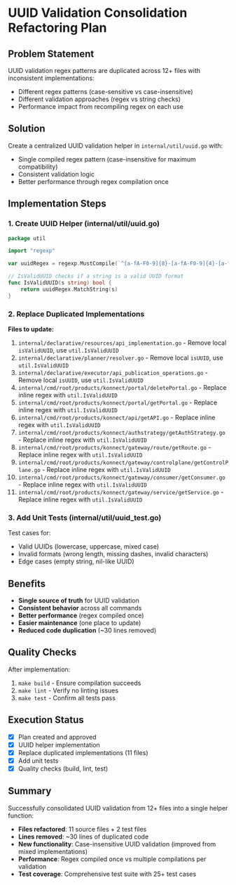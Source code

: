 # UUID Validation Consolidation Refactoring Plan

## Problem Statement
UUID validation regex patterns are duplicated across 12+ files with inconsistent implementations:
- Different regex patterns (case-sensitive vs case-insensitive)
- Different validation approaches (regex vs string checks)
- Performance impact from recompiling regex on each use

## Solution
Create a centralized UUID validation helper in `internal/util/uuid.go` with:
- Single compiled regex pattern (case-insensitive for maximum compatibility)
- Consistent validation logic
- Better performance through regex compilation once

## Implementation Steps

### 1. Create UUID Helper (internal/util/uuid.go)
```go
package util

import "regexp"

var uuidRegex = regexp.MustCompile(`^[a-fA-F0-9]{8}-[a-fA-F0-9]{4}-[a-fA-F0-9]{4}-[a-fA-F0-9]{4}-[a-fA-F0-9]{12}$`)

// IsValidUUID checks if a string is a valid UUID format
func IsValidUUID(s string) bool {
    return uuidRegex.MatchString(s)
}
```

### 2. Replace Duplicated Implementations

**Files to update:**
1. `internal/declarative/resources/api_implementation.go` - Remove local `isValidUUID`, use `util.IsValidUUID`
2. `internal/declarative/planner/resolver.go` - Remove local `isUUID`, use `util.IsValidUUID`
3. `internal/declarative/executor/api_publication_operations.go` - Remove local `isUUID`, use `util.IsValidUUID`
4. `internal/cmd/root/products/konnect/portal/deletePortal.go` - Replace inline regex with `util.IsValidUUID`
5. `internal/cmd/root/products/konnect/portal/getPortal.go` - Replace inline regex with `util.IsValidUUID`
6. `internal/cmd/root/products/konnect/api/getAPI.go` - Replace inline regex with `util.IsValidUUID`
7. `internal/cmd/root/products/konnect/authstrategy/getAuthStrategy.go` - Replace inline regex with `util.IsValidUUID`
8. `internal/cmd/root/products/konnect/gateway/route/getRoute.go` - Replace inline regex with `util.IsValidUUID`
9. `internal/cmd/root/products/konnect/gateway/controlplane/getControlPlane.go` - Replace inline regex with `util.IsValidUUID`
10. `internal/cmd/root/products/konnect/gateway/consumer/getConsumer.go` - Replace inline regex with `util.IsValidUUID`
11. `internal/cmd/root/products/konnect/gateway/service/getService.go` - Replace inline regex with `util.IsValidUUID`

### 3. Add Unit Tests (internal/util/uuid_test.go)
Test cases for:
- Valid UUIDs (lowercase, uppercase, mixed case)
- Invalid formats (wrong length, missing dashes, invalid characters)
- Edge cases (empty string, nil-like UUID)

## Benefits
- **Single source of truth** for UUID validation
- **Consistent behavior** across all commands
- **Better performance** (regex compiled once)
- **Easier maintenance** (one place to update)
- **Reduced code duplication** (~30 lines removed)

## Quality Checks
After implementation:
1. `make build` - Ensure compilation succeeds
2. `make lint` - Verify no linting issues
3. `make test` - Confirm all tests pass

## Execution Status
- [x] Plan created and approved
- [x] UUID helper implementation
- [x] Replace duplicated implementations (11 files)
- [x] Add unit tests
- [x] Quality checks (build, lint, test)

## Summary
Successfully consolidated UUID validation from 12+ files into a single helper function:
- **Files refactored**: 11 source files + 2 test files
- **Lines removed**: ~30 lines of duplicated code
- **New functionality**: Case-insensitive UUID validation (improved from mixed implementations)
- **Performance**: Regex compiled once vs multiple compilations per validation
- **Test coverage**: Comprehensive test suite with 25+ test cases